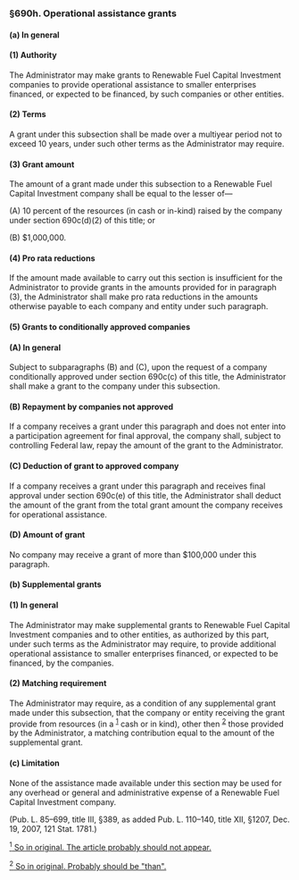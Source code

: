 ### §690h. Operational assistance grants ###

#### (a) In general ####

#### (1) Authority ####

The Administrator may make grants to Renewable Fuel Capital Investment companies to provide operational assistance to smaller enterprises financed, or expected to be financed, by such companies or other entities.

#### (2) Terms ####

A grant under this subsection shall be made over a multiyear period not to exceed 10 years, under such other terms as the Administrator may require.

#### (3) Grant amount ####

The amount of a grant made under this subsection to a Renewable Fuel Capital Investment company shall be equal to the lesser of—

(A) 10 percent of the resources (in cash or in-kind) raised by the company under section 690c(d)(2) of this title; or

(B) $1,000,000.

#### (4) Pro rata reductions ####

If the amount made available to carry out this section is insufficient for the Administrator to provide grants in the amounts provided for in paragraph (3), the Administrator shall make pro rata reductions in the amounts otherwise payable to each company and entity under such paragraph.

#### (5) Grants to conditionally approved companies ####

#### (A) In general ####

Subject to subparagraphs (B) and (C), upon the request of a company conditionally approved under section 690c(c) of this title, the Administrator shall make a grant to the company under this subsection.

#### (B) Repayment by companies not approved ####

If a company receives a grant under this paragraph and does not enter into a participation agreement for final approval, the company shall, subject to controlling Federal law, repay the amount of the grant to the Administrator.

#### (C) Deduction of grant to approved company ####

If a company receives a grant under this paragraph and receives final approval under section 690c(e) of this title, the Administrator shall deduct the amount of the grant from the total grant amount the company receives for operational assistance.

#### (D) Amount of grant ####

No company may receive a grant of more than $100,000 under this paragraph.

#### (b) Supplemental grants ####

#### (1) In general ####

The Administrator may make supplemental grants to Renewable Fuel Capital Investment companies and to other entities, as authorized by this part, under such terms as the Administrator may require, to provide additional operational assistance to smaller enterprises financed, or expected to be financed, by the companies.

#### (2) Matching requirement ####

The Administrator may require, as a condition of any supplemental grant made under this subsection, that the company or entity receiving the grant provide from resources (in a <sup><a href="#690h_1_target" name="690h_1">1</a></sup> cash or in kind), other then <sup><a href="#690h_2_target" name="690h_2">2</a></sup> those provided by the Administrator, a matching contribution equal to the amount of the supplemental grant.

#### (c) Limitation ####

None of the assistance made available under this section may be used for any overhead or general and administrative expense of a Renewable Fuel Capital Investment company.

(Pub. L. 85–699, title III, §389, as added Pub. L. 110–140, title XII, §1207, Dec. 19, 2007, 121 Stat. 1781.)

[<sup>1</sup> So in original. The article probably should not appear.](#690h_1)

[<sup>2</sup> So in original. Probably should be "than".](#690h_2)